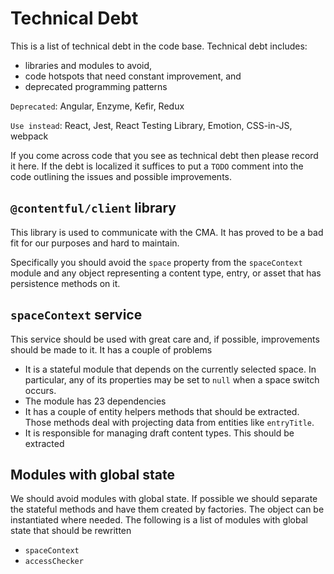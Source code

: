 # Technical Debt

This is a list of technical debt in the code base. Technical debt includes:

- libraries and modules to avoid,
- code hotspots that need constant improvement, and
- deprecated programming patterns

`Deprecated`: Angular, Enzyme, Kefir, Redux

`Use instead`: React, Jest, React Testing Library, Emotion, CSS-in-JS, webpack

If you come across code that you see as technical debt then please record it
here. If the debt is localized it suffices to put a `TODO` comment into the code
outlining the issues and possible improvements.

## `@contentful/client` library

This library is used to communicate with the CMA. It has proved to be a bad fit
for our purposes and hard to maintain.

Specifically you should avoid the `space` property from the `spaceContext`
module and any object representing a content type, entry, or asset that has
persistence methods on it.

## `spaceContext` service

This service should be used with great care and, if possible, improvements
should be made to it. It has a couple of problems

- It is a stateful module that depends on the currently selected space. In
  particular, any of its properties may be set to `null` when a space switch
  occurs.
- The module has 23 dependencies
- It has a couple of entity helpers methods that should be extracted. Those
  methods deal with projecting data from entities like `entryTitle`.
- It is responsible for managing draft content types. This should be extracted

## Modules with global state

We should avoid modules with global state. If possible we should separate the
stateful methods and have them created by factories. The object can be
instantiated where needed. The following is a list of modules with global state
that should be rewritten

- `spaceContext`
- `accessChecker`
